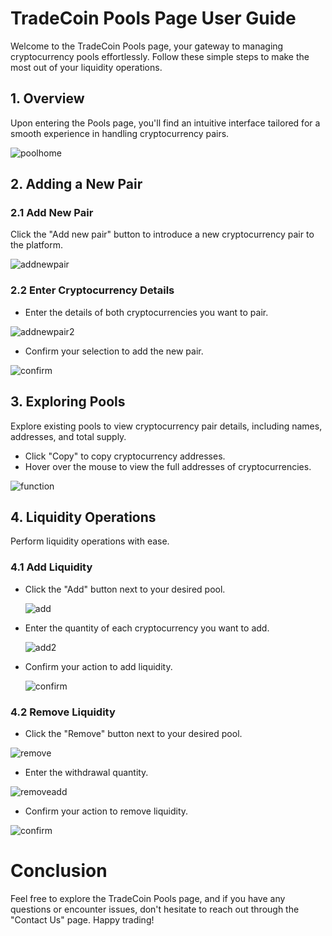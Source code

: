 # TradeCoin Pools Page User Guide

Welcome to the TradeCoin Pools page, your gateway to managing cryptocurrency pools effortlessly. Follow these simple steps to make the most out of your liquidity operations.

## 1. Overview

Upon entering the Pools page, you'll find an intuitive interface tailored for a smooth experience in handling cryptocurrency pairs.

![poolhome](./poolimages/poolhome.png)

## 2. Adding a New Pair

### 2.1 Add New Pair

Click the "Add new pair" button to introduce a new cryptocurrency pair to the platform.

![addnewpair](./poolimages/addnewpair.png)

### 2.2 Enter Cryptocurrency Details

- Enter the details of both cryptocurrencies you want to pair.

![addnewpair2](./poolimages/addnewpair2.png)

- Confirm your selection to add the new pair.

![confirm](./poolimages/confirm3.png)

## 3. Exploring Pools

Explore existing pools to view cryptocurrency pair details, including names, addresses, and total supply.

- Click "Copy" to copy cryptocurrency addresses.
- Hover over the mouse to view the full addresses of cryptocurrencies.

![function](./poolimages/function.png)

## 4. Liquidity Operations

Perform liquidity operations with ease.

### 4.1 Add Liquidity

- Click the "Add" button next to your desired pool.

  ![add](./poolimages/add.png)

- Enter the quantity of each cryptocurrency you want to add.

  ![add2](./poolimages/add2.png)

- Confirm your action to add liquidity.

  ![confirm](./poolimages/confirm.png)

### 4.2 Remove Liquidity

- Click the "Remove" button next to your desired pool.

![remove](./poolimages/remove.png)

- Enter the withdrawal quantity.

![removeadd](./poolimages/removeadd.png)

- Confirm your action to remove liquidity.

![confirm](./poolimages/confirm2.png)

# Conclusion

Feel free to explore the TradeCoin Pools page, and if you have any questions or encounter issues, don't hesitate to reach out through the "Contact Us" page. Happy trading!
